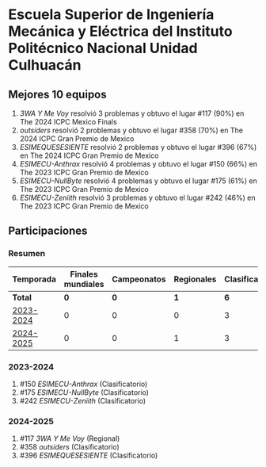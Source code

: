 ---
---

# Escuela Superior de Ingeniería Mecánica y Eléctrica del Instituto Politécnico Nacional Unidad Culhuacán

## Mejores 10 equipos

1. _3WA Y Me Voy_ resolvió 3 problemas y obtuvo el lugar #117 (90%) en The 2024 ICPC Mexico Finals
1. _outsiders_ resolvió 2 problemas y obtuvo el lugar #358 (70%) en The 2024 ICPC Gran Premio de Mexico
1. _ESIMEQUESESIENTE_ resolvió 2 problemas y obtuvo el lugar #396 (67%) en The 2024 ICPC Gran Premio de Mexico
1. _ESIMECU-Anthrax_ resolvió 4 problemas y obtuvo el lugar #150 (66%) en The 2023 ICPC Gran Premio de Mexico
1. _ESIMECU-NullByte_ resolvió 4 problemas y obtuvo el lugar #175 (61%) en The 2023 ICPC Gran Premio de Mexico
1. _ESIMECU-Zeniith_ resolvió 3 problemas y obtuvo el lugar #242 (46%) en The 2023 ICPC Gran Premio de Mexico

## Participaciones

### Resumen

| Temporada | Finales mundiales | Campeonatos | Regionales | Clasificatorios | Equipos |
| --- | --- | --- | --- | --- | --- |
| **Total** | **0** | **0** | **1** | **6** | **6** |
| [2023-2024](#2023-2024) | 0 | 0 | 0 | 3 | 3 |
| [2024-2025](#2024-2025) | 0 | 0 | 1 | 3 | 3 |

### 2023-2024

1. #150 _ESIMECU-Anthrax_ (Clasificatorio)
1. #175 _ESIMECU-NullByte_ (Clasificatorio)
1. #242 _ESIMECU-Zeniith_ (Clasificatorio)

### 2024-2025

1. #117 _3WA Y Me Voy_ (Regional)
1. #358 _outsiders_ (Clasificatorio)
1. #396 _ESIMEQUESESIENTE_ (Clasificatorio)



